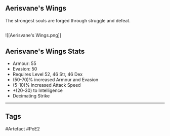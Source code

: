 ## Aerisvane's Wings
The strongest souls are forged through struggle and defeat.
##
![[Aerisvane's Wings.png]]
## Aerisvane's Wings Stats
- Armour: 55
- Evasion: 50
- Requires Level 52, 46 Str, 46 Dex
- (50-70)% increased Armour and Evasion
- (5-10)% increased Attack Speed
- +(20-30) to Intelligence
- Decimating Strike


---
## Tags
#Artefact
#PoE2